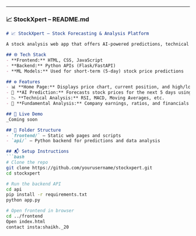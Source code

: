 
---

### 📈 StockXpert – README.md

```markdown
# 📈 StockXpert – Stock Forecasting & Analysis Platform

A stock analysis web app that offers AI-powered predictions, technical analysis, and fundamental stock insights. Built for financial forecasting and educational use.

## 🌐 Tech Stack
- **Frontend:** HTML, CSS, JavaScript
- **Backend:** Python APIs (Flask/FastAPI)
- **ML Models:** Used for short-term (5-day) stock price predictions

## ⚙️ Features
- 📊 **Home Page:** Displays price chart, current position, and high/low stats
- 🤖 **AI Prediction:** Forecasts stock prices for the next 5 days using ML
- 📉 **Technical Analysis:** RSI, MACD, Moving Averages, etc.
- 🧾 **Fundamental Analysis:** Company earnings, ratios, and financials

## 🔗 Live Demo
_Coming soon

## 📁 Folder Structure
- `frontend/` – Static web pages and scripts
- `api/` – Python backend for predictions and data analysis

## 📬 Setup Instructions
```bash
# Clone the repo
git clone https://github.com/yourusername/stockxpert.git
cd stockxpert

# Run the backend API
cd api
pip install -r requirements.txt
python app.py

# Open frontend in browser
cd ../frontend
Open index.html
contact insta:shaikh._20
